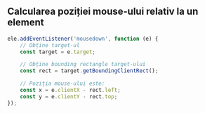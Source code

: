 ## Calcularea poziției mouse-ului relativ la un element

```javascript
ele.addEventListener('mousedown', function (e) {
    // Obține target-ul
    const target = e.target;

    // Obține bounding rectangle target-ului
    const rect = target.getBoundingClientRect();

    // Poziția mouse-ului este:
    const x = e.clientX - rect.left;
    const y = e.clientY - rect.top;
});
```
